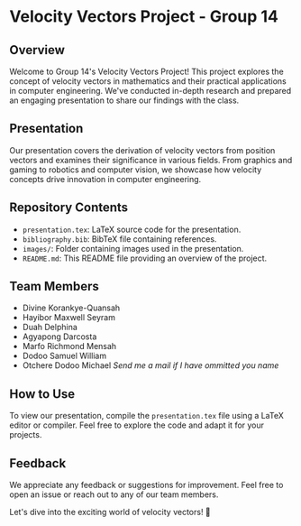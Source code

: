 # Velocity Vectors Project - Group 14

## Overview

Welcome to Group 14's Velocity Vectors Project! This project explores the concept of velocity vectors in mathematics and their practical applications in computer engineering. We've conducted in-depth research and prepared an engaging presentation to share our findings with the class.

## Presentation

Our presentation covers the derivation of velocity vectors from position vectors and examines their significance in various fields. From graphics and gaming to robotics and computer vision, we showcase how velocity concepts drive innovation in computer engineering.

## Repository Contents

- `presentation.tex`: LaTeX source code for the presentation.
- `bibliography.bib`: BibTeX file containing references.
- `images/`: Folder containing images used in the presentation.
- `README.md`: This README file providing an overview of the project.

## Team Members

- Divine Korankye-Quansah
- Hayibor Maxwell Seyram
- Duah Delphina
- Agyapong Darcosta
- Marfo Richmond Mensah
- Dodoo Samuel William
- Otchere Dodoo Michael
  _Send me a mail if I have ommitted you name_

## How to Use

To view our presentation, compile the `presentation.tex` file using a LaTeX editor or compiler. Feel free to explore the code and adapt it for your projects.

## Feedback

We appreciate any feedback or suggestions for improvement. Feel free to open an issue or reach out to any of our team members.

Let's dive into the exciting world of velocity vectors! 🚀

